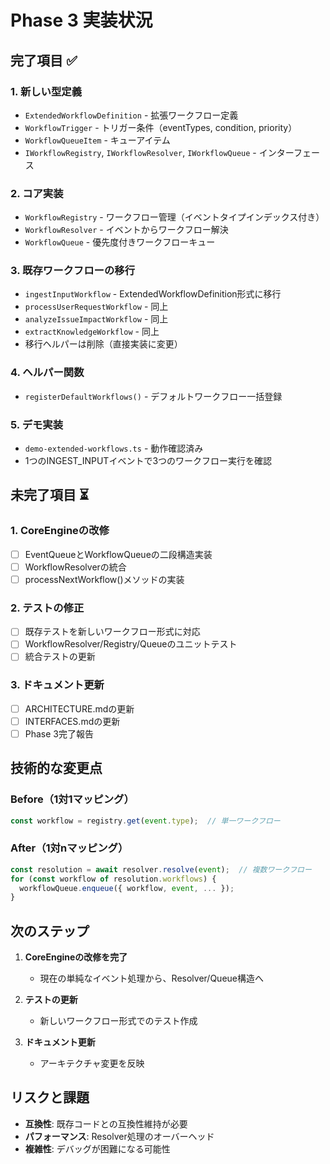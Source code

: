 # Phase 3 実装状況

## 完了項目 ✅

### 1. 新しい型定義
- `ExtendedWorkflowDefinition` - 拡張ワークフロー定義
- `WorkflowTrigger` - トリガー条件（eventTypes, condition, priority）
- `WorkflowQueueItem` - キューアイテム
- `IWorkflowRegistry`, `IWorkflowResolver`, `IWorkflowQueue` - インターフェース

### 2. コア実装
- `WorkflowRegistry` - ワークフロー管理（イベントタイプインデックス付き）
- `WorkflowResolver` - イベントからワークフロー解決
- `WorkflowQueue` - 優先度付きワークフローキュー

### 3. 既存ワークフローの移行
- `ingestInputWorkflow` - ExtendedWorkflowDefinition形式に移行
- `processUserRequestWorkflow` - 同上
- `analyzeIssueImpactWorkflow` - 同上
- `extractKnowledgeWorkflow` - 同上
- 移行ヘルパーは削除（直接実装に変更）

### 4. ヘルパー関数
- `registerDefaultWorkflows()` - デフォルトワークフロー一括登録

### 5. デモ実装
- `demo-extended-workflows.ts` - 動作確認済み
- 1つのINGEST_INPUTイベントで3つのワークフロー実行を確認

## 未完了項目 ⏳

### 1. CoreEngineの改修
- [ ] EventQueueとWorkflowQueueの二段構造実装
- [ ] WorkflowResolverの統合
- [ ] processNextWorkflow()メソッドの実装

### 2. テストの修正
- [ ] 既存テストを新しいワークフロー形式に対応
- [ ] WorkflowResolver/Registry/Queueのユニットテスト
- [ ] 統合テストの更新

### 3. ドキュメント更新
- [ ] ARCHITECTURE.mdの更新
- [ ] INTERFACES.mdの更新
- [ ] Phase 3完了報告

## 技術的な変更点

### Before（1対1マッピング）
```typescript
const workflow = registry.get(event.type);  // 単一ワークフロー
```

### After（1対nマッピング）
```typescript
const resolution = await resolver.resolve(event);  // 複数ワークフロー
for (const workflow of resolution.workflows) {
  workflowQueue.enqueue({ workflow, event, ... });
}
```

## 次のステップ

1. **CoreEngineの改修を完了**
   - 現在の単純なイベント処理から、Resolver/Queue構造へ

2. **テストの更新**
   - 新しいワークフロー形式でのテスト作成

3. **ドキュメント更新**
   - アーキテクチャ変更を反映

## リスクと課題

- **互換性**: 既存コードとの互換性維持が必要
- **パフォーマンス**: Resolver処理のオーバーヘッド
- **複雑性**: デバッグが困難になる可能性